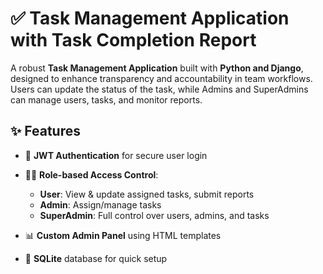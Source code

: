 # ✅ Task Management Application with Task Completion Report

A robust **Task Management Application** built with **Python and Django**, designed to enhance transparency and accountability in team workflows. Users can update the status of the task, while Admins and SuperAdmins can manage users, tasks, and monitor reports.


## ✨ Features

- 🔐 **JWT Authentication** for secure user login
- 🧑‍💼 **Role-based Access Control**:
  - **User**: View & update assigned tasks, submit reports
  - **Admin**: Assign/manage tasks
  - **SuperAdmin**: Full control over users, admins, and tasks
  
- 📊 **Custom Admin Panel** using HTML templates
- 💾 **SQLite** database for quick setup
